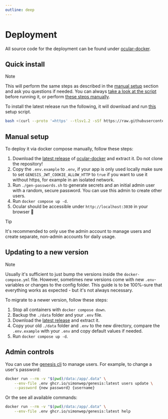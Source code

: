 ```yaml
---
outline: deep
---
```


# Deployment

All source code for the deployment can be found under [ocular-docker](https://github.com/simonwep/ocular-docker).

## Quick install

> [!NOTE]
> This will perform the same steps as described in the [manual setup](#manual-setup) section and ask you questions if needed.
> You can always [take a look at the script](https://github.com/simonwep/ocular-docker/blob/main/setup.sh) before running it, or perform [these steps manually](#manual-setup).

To install the latest release run the following, it will download and run [this](https://github.com/simonwep/ocular-docker/blob/main/setup.sh) setup script.

```sh
bash <(curl --proto '=https' --tlsv1.2 -sSf https://raw.githubusercontent.com/simonwep/ocular-docker/refs/heads/main/setup.sh)
```

## Manual setup

To deploy it via docker compose manually, follow these steps:

1. Download the [latest release](https://github.com/simonwep/ocular-docker/releases/latest) of [ocular-docker](https://github.com/simonwep/ocular-docker) and extract it. Do not clone the repository!
2. Copy the `.env.example` to `.env`, if your app is only used locally make sure to set `GENESIS_JWT_COOKIE_ALLOW_HTTP` to `true` if you want to use it without https, for example in an isolated network.
3. Run `./gen-passwords.sh` to generate secrets and an initial admin user with a random, secure password. You can use this admin to create other users.
4. Run `docker compose up -d`.
5. Ocular should be accessible under `http://localhost:3030` in your browser 🚀

> [!TIP]
> It's recommended to only use the admin account to manage users and create separate, non-admin accounts for daily usage.

## Updating to a new version

> [!NOTE]
> Usually it's sufficient to just bump the versions inside the `docker-compose.yml` file.
> However, sometimes new versions come with new `.env`-variables or changes to the config folder.
> This guide is to be 100%-sure that everything works as expected - but it's not always necessary.

To migrate to a newer version, follow these steps:

1. Stop all containers with `docker compose down`.
2. Backup the `./data` folder and your `.env` file.
3. Download the [latest release](https://github.com/simonwep/ocular-docker/releases/latest) and extract it.
4. Copy your old `./data` folder and `.env` to the new directory, compare the `.env.example` with your `.env` and copy default values if needed.
5. Run `docker compose up -d`.

## Admin controls

You can use the [genesis cli](https://github.com/simonwep/genesis?tab=readme-ov-file#cli) to manage users.
For example, to change a user's password:

```sh
docker run --rm -v "$(pwd)/data:/app/.data" \
    --env-file .env ghcr.io/simonwep/genesis:latest users update \
    --password {new password} {username}
```

Or the see all available commands:
```sh
docker run --rm -v "$(pwd)/data:/app/.data" \
    --env-file .env ghcr.io/simonwep/genesis:latest help
```
